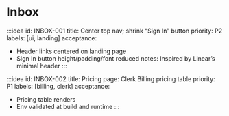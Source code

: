 # Inbox

:::idea
id: INBOX-001
title: Center top nav; shrink “Sign In” button
priority: P2
labels: [ui, landing]
acceptance:

- Header links centered on landing page
- Sign In button height/padding/font reduced
  notes: Inspired by Linear’s minimal header
  :::

:::idea
id: INBOX-002
title: Pricing page: Clerk Billing pricing table
priority: P1
labels: [billing, clerk]
acceptance:

- Pricing table renders
- Env validated at build and runtime
  :::
